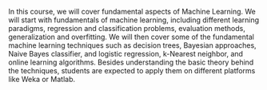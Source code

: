 In this course, we will cover fundamental aspects of Machine Learning. We will start with fundamentals of machine learning, including different learning paradigms, regression and classification problems, evaluation methods, generalization and overfitting. We will then cover some of the fundamental machine learning techniques such as decision trees, Bayesian approaches, Naive Bayes classifier, and logistic regression, k-Nearest neighbor, and online learning algorithms. Besides understanding the basic theory behind the techniques, students are expected to apply them on different platforms like Weka or Matlab.
